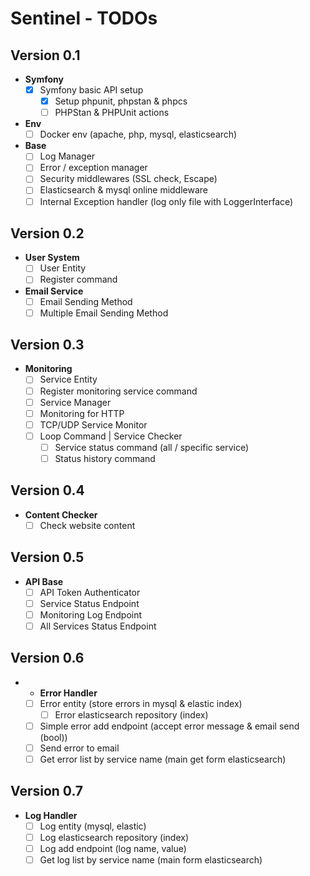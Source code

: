 # Sentinel - TODOs

## Version 0.1
- **Symfony**
  - [X] Symfony basic API setup
	- [X] Setup phpunit, phpstan & phpcs
	- [ ] PHPStan & PHPUnit actions

- **Env**
	- [ ] Docker env (apache, php, mysql, elasticsearch)

- **Base**
  - [ ] Log Manager
  - [ ] Error / exception manager
  - [ ] Security middlewares (SSL check, Escape)
  - [ ] Elasticsearch & mysql online middleware
  - [ ] Internal Exception handler (log only file with LoggerInterface)

## Version 0.2
- **User System**
  - [ ] User Entity
  - [ ] Register command
  
- **Email Service**
  - [ ] Email Sending Method
  - [ ] Multiple Email Sending Method

## Version 0.3
- **Monitoring**
    - [ ] Service Entity
    - [ ] Register monitoring service command
    - [ ] Service Manager
    - [ ] Monitoring for HTTP
    - [ ] TCP/UDP Service Monitor
    - [ ] Loop Command | Service Checker
		- [ ] Service status command (all / specific service)
		- [ ] Status history command

## Version 0.4
- **Content Checker**
  - [ ] Check website content

## Version 0.5
- **API Base**
  - [ ] API Token Authenticator
  - [ ] Service Status Endpoint
  - [ ] Monitoring Log Endpoint
  - [ ] All Services Status Endpoint

## Version 0.6
- - **Error Handler**
  - [ ] Error entity (store errors in mysql & elastic index)
	- [ ] Error elasticsearch repository (index)
  - [ ] Simple error add endpoint (accept error message & email send (bool))
  - [ ] Send error to email
  - [ ] Get error list by service name (main get form elasticsearch)

## Version 0.7
- **Log Handler**
	- [ ] Log entity (mysql, elastic)
	- [ ] Log elasticsearch repository (index)
  - [ ] Log add endpoint (log name, value)
  - [ ] Get log list by service name (main form elasticsearch)
